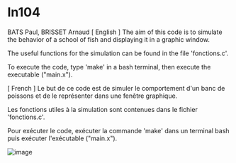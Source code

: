 # In104
BATS Paul,
BRISSET Arnaud
[ English ]
The aim of this code is to simulate the behavior of a school of fish and displaying it in a graphic window.

The useful functions for the simulation can be found in the file 'fonctions.c'.

To execute the code, type 'make' in a bash terminal, then execute the executable ("main.x").


[ French ]
Le but de ce code est de simuler le comportement d'un banc de poissons et de le représenter dans une fenêtre graphique. 

Les fonctions utiles à la simulation sont contenues dans le fichier 'fonctions.c'.

Pour exécuter le code, exécuter la commande 'make' dans un terminal bash puis exécuter l'exécutable ("main.x").

![image](https://github.com/user-attachments/assets/7c4af90c-5a95-4f2d-bc6c-789397b9e8f4)


